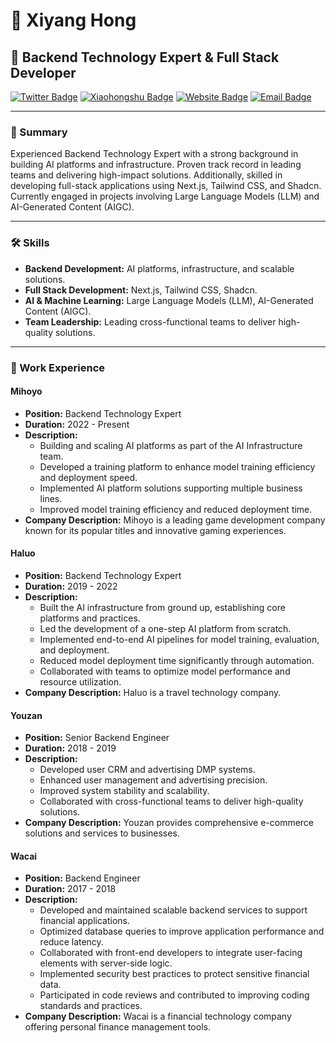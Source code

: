 # 👋 Xiyang Hong

## 🚀 Backend Technology Expert & Full Stack Developer

[![Twitter Badge](https://img.shields.io/badge/-Twitter-1DA1F2?style=flat&logo=Twitter&logoColor=white)](https://twitter.com/devxiyang)
[![Xiaohongshu Badge](https://img.shields.io/badge/-Xiaohongshu-FF0000?style=flat&logo=Xiaohongshu&logoColor=white)](https://www.xiaohongshu.com/user/profile/6229828600000000100057ea)
[![Website Badge](https://img.shields.io/badge/-Website-000000?style=flat&logo=Google-Chrome&logoColor=white)](https://devxiyang.com)
[![Email Badge](https://img.shields.io/badge/-Email-D14836?style=flat&logo=Gmail&logoColor=white)](mailto:devxiyang@163.com)

---

### 📝 Summary
Experienced Backend Technology Expert with a strong background in building AI platforms and infrastructure. Proven track record in leading teams and delivering high-impact solutions. Additionally, skilled in developing full-stack applications using Next.js, Tailwind CSS, and Shadcn. Currently engaged in projects involving Large Language Models (LLM) and AI-Generated Content (AIGC).

---

### 🛠️ Skills
- **Backend Development:** AI platforms, infrastructure, and scalable solutions.
- **Full Stack Development:** Next.js, Tailwind CSS, Shadcn.
- **AI & Machine Learning:** Large Language Models (LLM), AI-Generated Content (AIGC).
- **Team Leadership:** Leading cross-functional teams to deliver high-quality solutions.

---

### 💼 Work Experience

#### Mihoyo
- **Position:** Backend Technology Expert
- **Duration:** 2022 - Present
- **Description:** 
  - Building and scaling AI platforms as part of the AI Infrastructure team.
  - Developed a training platform to enhance model training efficiency and deployment speed.
  - Implemented AI platform solutions supporting multiple business lines.
  - Improved model training efficiency and reduced deployment time.
- **Company Description:** Mihoyo is a leading game development company known for its popular titles and innovative gaming experiences.

#### Haluo
- **Position:** Backend Technology Expert
- **Duration:** 2019 - 2022
- **Description:** 
  - Built the AI infrastructure from ground up, establishing core platforms and practices.
  - Led the development of a one-step AI platform from scratch.
  - Implemented end-to-end AI pipelines for model training, evaluation, and deployment.
  - Reduced model deployment time significantly through automation.
  - Collaborated with teams to optimize model performance and resource utilization.
- **Company Description:** Haluo is a travel technology company.

#### Youzan
- **Position:** Senior Backend Engineer
- **Duration:** 2018 - 2019
- **Description:** 
  - Developed user CRM and advertising DMP systems.
  - Enhanced user management and advertising precision.
  - Improved system stability and scalability.
  - Collaborated with cross-functional teams to deliver high-quality solutions.
- **Company Description:** Youzan provides comprehensive e-commerce solutions and services to businesses.

#### Wacai
- **Position:** Backend Engineer
- **Duration:** 2017 - 2018
- **Description:**
  - Developed and maintained scalable backend services to support financial applications.
  - Optimized database queries to improve application performance and reduce latency.
  - Collaborated with front-end developers to integrate user-facing elements with server-side logic.
  - Implemented security best practices to protect sensitive financial data.
  - Participated in code reviews and contributed to improving coding standards and practices.
- **Company Description:** Wacai is a financial technology company offering personal finance management tools.

